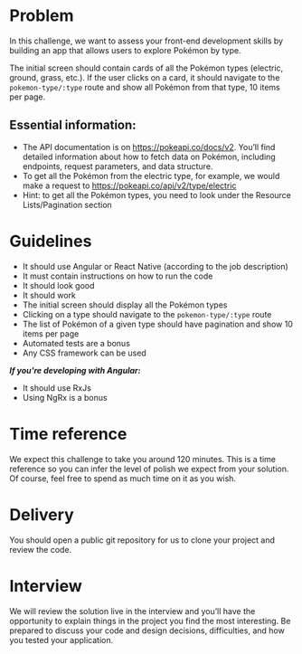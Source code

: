 # Problem

In this challenge, we want to assess your front-end development skills by building an app that allows users to explore Pokémon by type.

The initial screen should contain cards of all the Pokémon types (electric, ground, grass, etc.). If the user clicks on a card, it should navigate to the `pokemon-type/:type` route and show all Pokémon from that type, 10 items per page.

## Essential information:

- The API documentation is on https://pokeapi.co/docs/v2.  You’ll find detailed information about how to fetch data on Pokémon, including endpoints, request parameters, and data structure. 
- To get all the Pokémon from the electric type, for example, we would make a request to https://pokeapi.co/api/v2/type/electric
- Hint: to get all the Pokémon types, you need to look under the Resource Lists/Pagination section

# Guidelines

- It should use Angular or React Native (according to the job description)
- It must contain instructions on how to run the code
- It should look good
- It should work
- The initial screen should display all the Pokémon types
- Clicking on a type should navigate to the `pokemon-type/:type` route
- The list of Pokémon of a given type should have pagination and show 10 items per page
- Automated tests are a bonus
- Any CSS framework can be used

__*If you're developing with Angular:*__
- It should use RxJs
- Using NgRx is a bonus

# Time reference

We expect this challenge to take you around 120 minutes. This is a time reference so you can infer the level of polish we expect from your solution. Of course, feel free to spend as much time on it as you wish.

# Delivery

You should open a public git repository for us to clone your project and review the code.

# Interview

We will review the solution live in the interview and you’ll have the opportunity to explain things in the project you find the most interesting. Be prepared to discuss your code and design decisions, difficulties, and how you tested your application.
